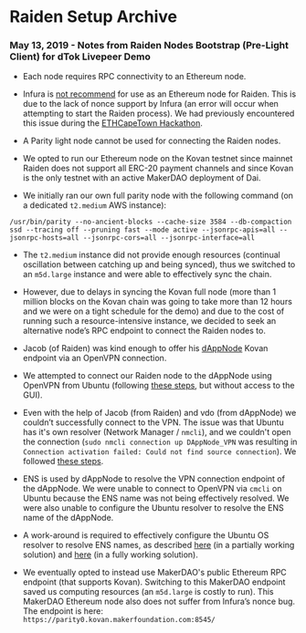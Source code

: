 # Raiden Setup Archive

### May 13, 2019 - Notes from Raiden Nodes Bootstrap (Pre-Light Client) for dTok Livepeer Demo

- Each node requires RPC connectivity to an Ethereum node.

- Infura is [not recommend](https://raiden-network.readthedocs.io/en/stable/overview_and_guide.html?highlight=infura#using-eth-rpc-endpoint-infura) for use as an Ethereum node for Raiden. This is due to the lack of nonce support by Infura (an error will occur when attempting to start the Raiden process). We had previously encountered this issue during the [ETHCapeTown Hackathon](https://medium.com/stakecapital/ethcapetown-hackathon-winners-168520fdefec).

- A Parity light node cannot be used for connecting the Raiden nodes.

- We opted to run our Ethereum node on the Kovan testnet since mainnet Raiden does not support all ERC-20 payment channels and since Kovan is the only testnet with an active MakerDAO deployment of Dai.

- We initially ran our own full parity node with the following command (on a dedicated `t2.medium` AWS instance):  
```
/usr/bin/parity --no-ancient-blocks --cache-size 3584 --db-compaction ssd --tracing off --pruning fast --mode active --jsonrpc-apis=all --jsonrpc-hosts=all --jsonrpc-cors=all --jsonrpc-interface=all
```
- The `t2.medium` instance did not provide enough resources (continual oscillation between catching up and being synced), thus we switched to an `m5d.large` instance and were able to effectively sync the chain.

- However, due to delays in syncing the Kovan full node (more than 1 million blocks on the Kovan chain was going to take more than 12 hours and we were on a tight schedule for the demo) and due to the cost of running such a resource-intensive instance, we decided to seek an alternative node’s RPC endpoint to connect the Raiden nodes to.

- Jacob (of Raiden) was kind enough to offer his [dAppNode](https://github.com/dappnode/dappnode/) Kovan endpoint via an OpenVPN connection.

- We attempted to connect our Raiden node to the dAppNode using OpenVPN from Ubuntu (following [these steps](https://github.com/dappnode/dappnode/wiki/openvpn-client-guide#ubuntu--networkmanager), but without access to the GUI).

- Even with the help of Jacob (from Raiden) and vdo (from dAppNode) we couldn’t successfully connect to the VPN. The issue was that Ubuntu has it's own resolver (Network Manager / `nmcli`), and we couldn't open the connection (`sudo nmcli connection up DAppNode_VPN` was resulting in `Connection activation failed: Could not find source connection`). We followed [these steps](https://computingforgeeks.com/how-to-use-nmcli-to-connect-to-openvpn-server-on-linux/).

- ENS is used by dAppNode to resolve the VPN connection endpoint of the dAppNode. We were unable to connect to OpenVPN via `cmcli` on Ubuntu because the ENS name was not being effectively resolved. We were also unable to configure the Ubuntu resolver to resolve the ENS name of the dAppNode.

- A work-around is required to effectively configure the Ubuntu OS resolver to resolve ENS names, as described [here](https://unix.stackexchange.com/a/457441) (in a partially working solution) and [here](https://blog.samuel.domains/blog/tutorials/openvpn-systemd-and-pushed-dns) (in a fully working solution). 

- We eventually opted to instead use MakerDAO's public Ethereum RPC endpoint (that supports Kovan). Switching to this MakerDAO endpoint saved us computing resources (an `m5d.large` is costly to run). This MakerDAO Ethereum node also does not suffer from Infura’s nonce bug. The endpoint is here: `https://parity0.kovan.makerfoundation.com:8545/`
